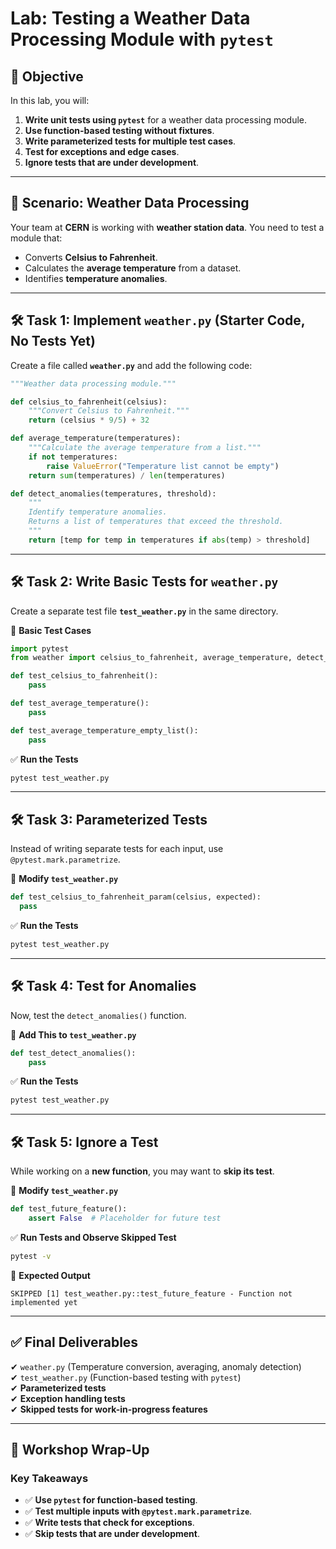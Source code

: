 # **Lab: Testing a Weather Data Processing Module with `pytest`**  

## **📌 Objective**
In this lab, you will:
1. **Write unit tests using `pytest`** for a weather data processing module.
2. **Use function-based testing without fixtures**.
3. **Write parameterized tests for multiple test cases**.
4. **Test for exceptions and edge cases**.
5. **Ignore tests that are under development**.

---

## **🔬 Scenario: Weather Data Processing**
Your team at **CERN** is working with **weather station data**. You need to test a module that:
- Converts **Celsius to Fahrenheit**.
- Calculates the **average temperature** from a dataset.
- Identifies **temperature anomalies**.

---

## **🛠 Task 1: Implement `weather.py` (Starter Code, No Tests Yet)**
Create a file called **`weather.py`** and add the following code:
```python
"""Weather data processing module."""

def celsius_to_fahrenheit(celsius):
    """Convert Celsius to Fahrenheit."""
    return (celsius * 9/5) + 32

def average_temperature(temperatures):
    """Calculate the average temperature from a list."""
    if not temperatures:
        raise ValueError("Temperature list cannot be empty")
    return sum(temperatures) / len(temperatures)

def detect_anomalies(temperatures, threshold):
    """
    Identify temperature anomalies.
    Returns a list of temperatures that exceed the threshold.
    """
    return [temp for temp in temperatures if abs(temp) > threshold]
```

---

## **🛠 Task 2: Write Basic Tests for `weather.py`**
Create a separate test file **`test_weather.py`** in the same directory.

📌 **Basic Test Cases**
```python
import pytest
from weather import celsius_to_fahrenheit, average_temperature, detect_anomalies

def test_celsius_to_fahrenheit():
    pass

def test_average_temperature():
    pass

def test_average_temperature_empty_list():
    pass

```
✅ **Run the Tests**
```bash
pytest test_weather.py
```

---

## **🛠 Task 3: Parameterized Tests**
Instead of writing separate tests for each input, use `@pytest.mark.parametrize`.

📌 **Modify `test_weather.py`**
```python
def test_celsius_to_fahrenheit_param(celsius, expected):
  pass
```
✅ **Run the Tests**
```bash
pytest test_weather.py
```

---

## **🛠 Task 4: Test for Anomalies**
Now, test the `detect_anomalies()` function.

📌 **Add This to `test_weather.py`**
```python
def test_detect_anomalies():
    pass
```
✅ **Run the Tests**
```bash
pytest test_weather.py
```

---

## **🛠 Task 5: Ignore a Test**
While working on a **new function**, you may want to **skip its test**.

📌 **Modify `test_weather.py`**
```python
def test_future_feature():
    assert False  # Placeholder for future test
```
✅ **Run Tests and Observe Skipped Test**
```bash
pytest -v
```
🔹 **Expected Output**
```text
SKIPPED [1] test_weather.py::test_future_feature - Function not implemented yet
```

---

## **✅ Final Deliverables**
✔ `weather.py` (Temperature conversion, averaging, anomaly detection)  
✔ `test_weather.py` (Function-based testing with `pytest`)  
✔ **Parameterized tests**  
✔ **Exception handling tests**  
✔ **Skipped tests for work-in-progress features**  

---

## **🚀 Workshop Wrap-Up**
### **Key Takeaways**
- ✅ **Use `pytest` for function-based testing**.
- ✅ **Test multiple inputs with `@pytest.mark.parametrize`**.
- ✅ **Write tests that check for exceptions**.
- ✅ **Skip tests that are under development**.


